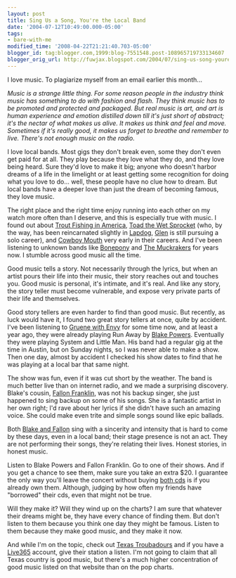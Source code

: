 ```yaml
---
layout: post
title: Sing Us a Song, You're the Local Band
date: '2004-07-12T10:49:00.000-05:00'
tags:
- bare-with-me
modified_time: '2008-04-22T21:21:40.703-05:00'
blogger_id: tag:blogger.com,1999:blog-7551548.post-108965719733134607
blogger_orig_url: http://fuwjax.blogspot.com/2004/07/sing-us-song-youre-local-band.html
---
```


I love music.  To plagiarize myself from an email earlier this month...

*Music is a strange little thing.  For some reason people in the industry think music has something to do with fashion and flash.  They think music has to be promoted and protected and packaged.  But real music is art, and art is human experience and emotion distilled down till it's just short of abstract; it's the nectar of what makes us alive.  It makes us think and feel and move.  Sometimes if it's really good, it makes us forget to breathe and remember to live.  There's not enough music on the radio.*

I love local bands.  Most gigs they don't break even, some they don't even get paid for at all.  They play because they love what they do, and they love being heard.  Sure they'd love to make it big; anyone who doesn't harbor dreams of a life in the limelight or at least getting some recognition for doing what you love to do... well, these people have no clue how to dream.  But local bands have a deeper love than just the dream of becoming famous, they love music.

The right place and the right time enjoy running into each other on my watch more often than I deserve, and this is especially true with music.  I found out about [Trout Fishing in America](http://www.troutmusic.com/), [Toad the Wet Sprocket](http://www.houseoftoad.com/) (who, by the way, has been reincarnated slightly in [Lapdog](http://www.lapdogmusic.com/), [Glen](http://www.glenphillips.com/) is still pursuing a solo career), and [Cowboy Mouth](http://www.cowboymouth.com/) very early in their careers.  And I've been listening to unknown bands like [Bonepony](http://www.bonepony.com/) and [The Muckrakers](http://www.themuckrakers.com/) for years now.  I stumble across good music all the time.

Good music tells a story.  Not necessarily through the lyrics, but when an artist pours their life into their music, their story reaches out and touches you.  Good music is personal, it's intimate, and it's real.  And like any story, the story teller must become vulnerable, and expose very private parts of their life and themselves.

Good story tellers are even harder to find than good music.  But recently, as luck would have it, I found two great story tellers at once, quite by accident.  I've been listening to [Gruene with Envy](http://gruenewithenvy.com) for some time now, and at least a year ago, they were already playing Run Away by [Blake Powers](http://www.blakepowers.com).  Eventually they were playing System and Little Man.  His band had a regular gig at the time in Austin, but on Sunday nights, so I was never able to make a show.  Then one day, almost by accident I checked his show dates to find that he was playing at a local bar that same night.

The show was fun, even if it was cut short by the weather.  The band is much better live than on internet radio, and we made a surprising discovery.  Blake's cousin, [Fallon Franklin](http://www.fallonfranklin.com), was not his backup singer, she just happened to sing backup on some of his songs.  She is a fantastic artist in her own right; I'd rave about her lyrics if she didn't have such an amazing voice.  She could make even trite and simple songs sound like epic ballads.

Both [Blake and Fallon](http://uweb.txstate.edu/~bp12/blakeandfallon/index.html) sing with a sincerity and intensity that is hard to come by these days, even in a local band; their stage presence is not an act.  They are not performing their songs, they're relating their lives.  Honest stories, in honest music.

Listen to Blake Powers and Fallon Franklin.  Go to one of their shows.  And if you get a chance to see them, make sure you take an extra $20.  I guarantee the only way you'll leave the concert without buying [both cds](http://uweb.txstate.edu/~bp12/blakeandfallon/store.html) is if you already own them.  Although, judging by how often my friends have "borrowed" their cds, even that might not be true.

Will they make it?  Will they wind up on the charts?  I am sure that whatever their dreams might be, they have every chance of finding them.  But don't listen to them because you think one day they might be famous.  Listen to them because they make good music, and they make it now.

And while I'm on the topic, check out [Texas Troubadours](http://texastroubadours.com/) and if you have a [Live365](http://live365.com) account, give their station a listen.  I'm not going to claim that all Texas country is good music, but there's a much higher concentration of good music listed on that website than on the pop charts.